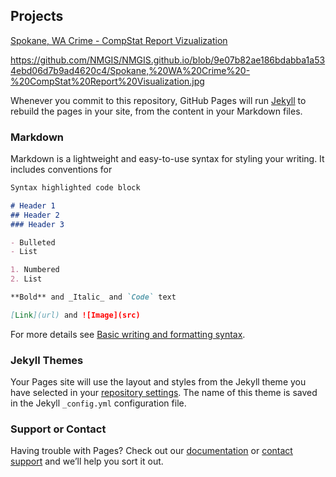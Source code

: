## Projects

[Spokane, WA Crime - CompStat Report Vizualization](https://experience.arcgis.com/experience/30236e315d8c4e599d0aed1c2903cca6/) 

https://github.com/NMGIS/NMGIS.github.io/blob/9e07b82ae186bdabba1a534ebd06d7b9ad4620c4/Spokane,%20WA%20Crime%20-%20CompStat%20Report%20Visualization.jpg

Whenever you commit to this repository, GitHub Pages will run [Jekyll](https://jekyllrb.com/) to rebuild the pages in your site, from the content in your Markdown files.

### Markdown

Markdown is a lightweight and easy-to-use syntax for styling your writing. It includes conventions for

```markdown
Syntax highlighted code block

# Header 1
## Header 2
### Header 3

- Bulleted
- List

1. Numbered
2. List

**Bold** and _Italic_ and `Code` text

[Link](url) and ![Image](src)
```

For more details see [Basic writing and formatting syntax](https://docs.github.com/en/github/writing-on-github/getting-started-with-writing-and-formatting-on-github/basic-writing-and-formatting-syntax).

### Jekyll Themes

Your Pages site will use the layout and styles from the Jekyll theme you have selected in your [repository settings](https://github.com/NMGIS/NMGIS.github.io/settings/pages). The name of this theme is saved in the Jekyll `_config.yml` configuration file.

### Support or Contact

Having trouble with Pages? Check out our [documentation](https://docs.github.com/categories/github-pages-basics/) or [contact support](https://support.github.com/contact) and we’ll help you sort it out.
